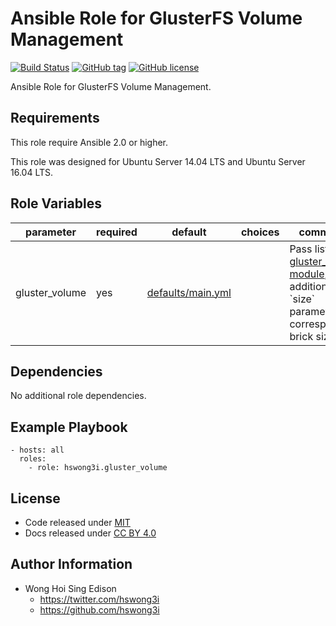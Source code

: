 Ansible Role for GlusterFS Volume Management
============================================

[![Build Status](https://travis-ci.org/pantarei/ansible-role-gluster-volume.svg?branch=master)](https://travis-ci.org/pantarei/ansible-role-gluster-volume)
[![GitHub tag](https://img.shields.io/github/tag/pantarei/ansible-role-gluster-volume.svg)](https://github.com/pantarei/ansible-role-gluster-volume)
[![GitHub license](https://img.shields.io/github/license/pantarei/ansible-role-gluster-volume.svg)](https://github.com/pantarei/ansible-role-gluster-volume/blob/master/LICENSE)

Ansible Role for GlusterFS Volume Management.

Requirements
------------

This role require Ansible 2.0 or higher.

This role was designed for Ubuntu Server 14.04 LTS and Ubuntu Server 16.04 LTS.

Role Variables
--------------

<table>
<colgroup>
<col width="20%" />
<col width="20%" />
<col width="20%" />
<col width="20%" />
<col width="20%" />
</colgroup>
<thead>
<tr class="header">
<th>parameter</th>
<th>required</th>
<th>default</th>
<th>choices</th>
<th>comments</th>
</tr>
</thead>
<tbody>
<tr class="odd">
<td>gluster_volume</td>
<td>yes</td>
<td><a href="https://github.com/pantarei/ansible-role-gluster-volume/blob/master/defaults/main.yml">defaults/main.yml</a></td>
<td></td>
<td>Pass list to <a href="http://docs.ansible.com/ansible/gluster_volume_module.html">gluster_volume module</a>, with additional `size` parameter for corresponding brick size.</td>
</tr>
</tbody>
</table>

Dependencies
------------

No additional role dependencies.

Example Playbook
----------------

    - hosts: all
      roles:
        - role: hswong3i.gluster_volume

License
-------

-   Code released under [MIT](https://github.com/pantarei/ansible-role-gluster-volume/blob/master/LICENSE)
-   Docs released under [CC BY 4.0](http://creativecommons.org/licenses/by/4.0/)

Author Information
------------------

-   Wong Hoi Sing Edison
    -   <a href="https://twitter.com/hswong3i" class="uri" class="uri">https://twitter.com/hswong3i</a>
    -   <a href="https://github.com/hswong3i" class="uri" class="uri">https://github.com/hswong3i</a>

